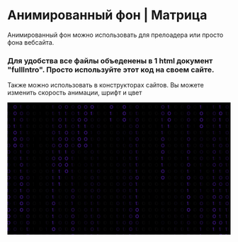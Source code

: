 # Анимированный фон | Матрица
Анимированный фон можно использовать для прелоадера или просто фона вебсайта.
### Для удобства все файлы объеденены в 1 html документ "fullIntro". Просто используйте этот код на своем сайте.
Также можно использовать в конструкторах сайтов.
Вы можете изменить скорость анимации, шрифт и цвет

![](images/matrix.png)

